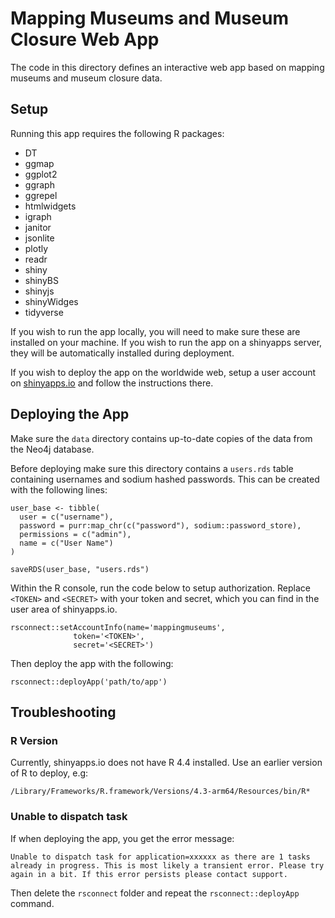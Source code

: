 # Mapping Museums and Museum Closure Web App

The code in this directory defines an interactive web app based on mapping museums and museum closure data.

## Setup

Running this app requires the following R packages:

- DT
- ggmap
- ggplot2
- ggraph
- ggrepel
- htmlwidgets
- igraph
- janitor
- jsonlite
- plotly
- readr
- shiny
- shinyBS
- shinyjs
- shinyWidges
- tidyverse

If you wish to run the app locally, you will need to make sure these are installed on your machine. If you wish to run the app on a shinyapps server, they will be automatically installed during deployment.

If you wish to deploy the app on the worldwide web, setup a user account on [shinyapps.io](https://shinyapps.io) and follow the instructions there.

## Deploying the App

Make sure the `data` directory contains up-to-date copies of the data from the Neo4j database.

Before deploying make sure this directory contains a `users.rds` table containing usernames and sodium hashed passwords. This can be created with the following lines:

```
user_base <- tibble(
  user = c("username"),
  password = purr:map_chr(c("password"), sodium::password_store),
  permissions = c("admin"),
  name = c("User Name")
)

saveRDS(user_base, "users.rds")
```

Within the R console, run the code below to setup authorization. Replace `<TOKEN>` and `<SECRET>` with your token and secret, which you can find in the user area of shinyapps.io.

```
rsconnect::setAccountInfo(name='mappingmuseums',
			  token='<TOKEN>',
			  secret='<SECRET>')
```

Then deploy the app with the following:

```
rsconnect::deployApp('path/to/app')
```

## Troubleshooting

### R Version

Currently, shinyapps.io does not have R 4.4 installed. Use an earlier version of R to deploy, e.g:

```
/Library/Frameworks/R.framework/Versions/4.3-arm64/Resources/bin/R*    
```

### Unable to dispatch task

If when deploying the app, you get the error message:

```
Unable to dispatch task for application=xxxxxx as there are 1 tasks already in progress. This is most likely a transient error. Please try again in a bit. If this error persists please contact support.
```

Then delete the `rsconnect` folder and repeat the ```rsconnect::deployApp``` command.
